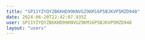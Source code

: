 ```yaml
---
title: "SP11YZYQYZB6KHD99KNVGZ9KM16P5BJKVP5MZD948"
date: 2024-06-20T22:42:07.935Z
user: SP11YZYQYZB6KHD99KNVGZ9KM16P5BJKVP5MZD948
layout: "users"
---
```

    
